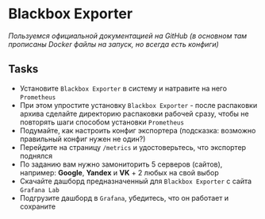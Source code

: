 # Blackbox Exporter
_Пользуемся официальной документацией на GitHub (в основном там прописаны Docker файлы на запуск, но всегда есть конфиги)_

## Tasks

 - Установите `Blackbox Exporter` в систему и натравите на него `Prometheus`
 - При этом упростите установку `Blackbox Exporter` - после распаковки архива сделайте директорию распаковки рабочей сразу, чтобы не повторять шаги способом установки `Prometheus`
 - Подумайте, как настроить конфиг экспортера (подсказка: возможно правильный конфиг нужен не один?)
 - Перейдите на страницу `/metrics` и удостоверьтесь, что экспортер поднялся
 - По заданию вам нужно замониторить 5 серверов (сайтов), например: **Google**, **Yandex** и **VK** + 2 любых на свой выбор
 - Скачайте дашборд предназначенный для `Blackbox Exporter` с сайта `Grafana Lab`
 - Подгрузите дашборд в `Grafana`, убедитесь, что он работает и сохраните
